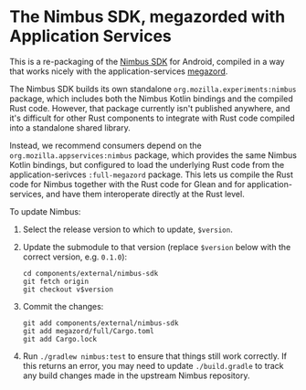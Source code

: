 # The Nimbus SDK, megazorded with Application Services

This is a re-packaging of the [Nimbus SDK](https://github.com/mozilla/nimbus-sdk/) for Android,
compiled in a way that works nicely with the application-services [megazord](../../docs/design/megazords.md).

The Nimbus SDK builds its own standalone `org.mozilla.experiments:nimbus` package, which includes both
the Nimbus Kotlin bindings and the compiled Rust code. However, that package currently isn't published
anywhere, and it's difficult for other Rust components to integrate with Rust code compiled into a
standalone shared library.

Instead, we recommend consumers depend on the `org.mozilla.appservices:nimbus` package, which
provides the same Nimbus Kotlin bindings, but configured to load the underlying Rust code from
the application-serivces `:full-megazord` package. This lets us compile the Rust code for Nimbus
together with the Rust code for Glean and for application-services, and have them interoperate
directly at the Rust level.

To update Nimbus:

1. Select the release version to which to update, `$version`.
2. Update the submodule to that version (replace `$version` below with the correct version, e.g. `0.1.0`):

   ```
   cd components/external/nimbus-sdk
   git fetch origin
   git checkout v$version
   ```
3. Commit the changes:

    ```
    git add components/external/nimbus-sdk
    git add megazord/full/Cargo.toml
    git add Cargo.lock
    ```
4. Run `./gradlew nimbus:test` to ensure that things still work correctly.
   If this returns an error, you may need to update `./build.gradle` to track
   any build changes made in the upstream Nimbus repository.